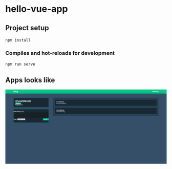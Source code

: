 # hello-vue-app


## Project setup
```
npm install
```

### Compiles and hot-reloads for development
```
npm run serve
```

## Apps looks like
![alt](screen.png)

